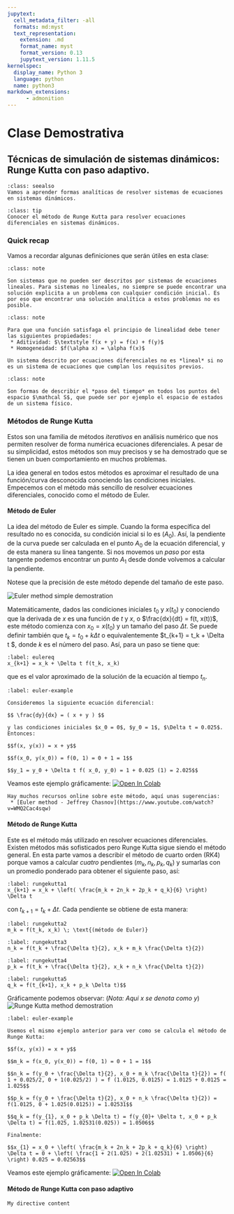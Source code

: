```yaml
---
jupytext:
  cell_metadata_filter: -all
  formats: md:myst
  text_representation:
    extension: .md
    format_name: myst
    format_version: 0.13
    jupytext_version: 1.11.5
kernelspec:
  display_name: Python 3
  language: python
  name: python3
markdown_extensions:
      - admonition
---
```


# Clase Demostrativa

## Técnicas de simulación de sistemas dinámicos: Runge Kutta con paso adaptivo.

``````{admonition} Qué vamos a ver en esta clase?
:class: seealso
Vamos a aprender formas analíticas de resolver sistemas de ecuaciones en sistemas dinámicos.
``````

``````{admonition} Objetivos
:class: tip
Conocer el método de Runge Kutta para resolver ecuaciones diferenciales en sistemas dinámicos.
``````

### Quick recap

Vamos a recordar algunas definiciones que serán útiles en esta clase:

``````{admonition} Sistemas No lineales
:class: note

Son sistemas que no pueden ser descritos por sistemas de ecuaciones lineales. Para sistemas no lineales, no siempre se puede encontrar una solución explicita a un problema con cualquier condición inicial. Es por eso que encontrar una solución analítica a estos problemas no es posible.
``````

``````{admonition} Linearidad
:class: note

Para que una función satisfaga el principio de linealidad debe tener las siguientes propiedades:
 * Aditividad: $\textstyle f(x + y) = f(x) + f(y)$
 * Homogeneidad: $f(\alpha x) = \alpha f(x)$

Un sistema descrito por ecuaciones diferenciales no es *lineal* si no es un sistema de ecuaciones que cumplan los requisitos previos.
``````


``````{admonition} Sistema dinámico
:class: note

Son formas de describir el *paso del tiempo* en todos los puntos del espacio $\mathcal S$, que puede ser por ejemplo el espacio de estados de un sistema físico.
``````


### Métodos de Runge Kutta

Estos son una familia de métodos *iterativos* en análisis numérico que nos permiten resolver de forma numérica ecuaciones diferenciales. A pesar de su simplicidad, estos métodos son muy precisos y se ha demostrado que se tienen un buen comportamiento en muchos problemas.

La idea general en todos estos métodos es aproximar el resultado de una función/curva desconocida conociendo las condiciones iniciales. Empecemos con el método más sencillo de resolver ecuaciones diferenciales, conocido como el método de Euler.

#### Método de Euler

La idea del método de Euler es simple. Cuando la forma específica del resultado no es conocida, su condición inicial si lo es ($A_0$). Así, la pendiente de la curva puede ser calculada en el punto $A_0$ de la ecuación diferencial, y de esta manera su línea tangente. Si nos movemos un *paso* por esta tangente podemos encontrar un punto $A_1$ desde donde volvemos a calcular la pendiente.

Notese que la precisión de este método depende del tamaño de este paso.

![Euler method simple demostration](../images/clase1/Euler_method.svg)

Matemáticamente, dados las condiciones iniciales $t_0$ y $x(t_0)$ y conociendo que la derivada de $x$ es una función de $t$ y $x$, o $\frac{dx}{dt} = f(t, x(t))$, este método comienza con $x_0 = x(t_0)$ y un tamaño del paso $\Delta t$. Se puede definir también que $t_k = t_0 + k \Delta t$ o equivalentemente $t_{k+1} = t_k + \Delta t $, donde $k$ es el número del paso.  Así, para un paso se tiene que:

```{math}
:label: eulereq
x_{k+1} = x_k + \Delta t f(t_k, x_k)
```

que es el valor aproximado de la solución de la ecuación al tiempo $t_n$.

````{prf:example}
:label: euler-example

Consideremos la siguiente ecuación diferencial:

$$ \frac{dy}{dx} = ( x + y ) $$

y las condiciones iniciales $x_0 = 0$, $y_0 = 1$, $\Delta t = 0.025$. Entonces:

$$f(x, y(x)) = x + y$$

$$f(x_0, y(x_0)) = f(0, 1) = 0 + 1 = 1$$

$$y_1 = y_0 + \Delta t f( x_0, y_0) = 1 + 0.025 (1) = 2.025$$

````

Veamos este ejemplo gráficamente:
[![Open In Colab](https://colab.research.google.com/assets/colab-badge.svg)](https://colab.research.google.com/github/alefisico/FISD803-EPN/blob/main/FISD803-EPN/classes/clase1.ipynb)

``````{seealso}
Hay muchos recursos online sobre este método, aquí unas sugerencias:
 * [Euler method - Jeffrey Chasnov](https://www.youtube.com/watch?v=WMQ2Cac4sqw)
``````

#### Método de Runge Kutta

Este es el método más utilizado en resolver ecuaciones diferenciales. Existen métodos más sofisticados pero Runge Kutta sigue siendo el método general. En esta parte vamos a describir el método de cuarto orden (RK4) porque vamos a calcular *cuatro* pendientes ($m_k, n_k, p_k, q_k$) y sumarlas con un promedio ponderado para obtener el siguiente paso, así:

```{math}
:label: rungekutta1
x_{k+1} = x_k + \left( \frac{m_k + 2n_k + 2p_k + q_k}{6} \right) \Delta t
```
con $t_{k+1} = t_k + \Delta t$. Cada pendiente se obtiene de esta manera:

```{math}
:label: rungekutta2
m_k = f(t_k, x_k) \; \text{(método de Euler)}
```
```{math}
:label: rungekutta3
n_k = f(t_k + \frac{\Delta t}{2}, x_k + m_k \frac{\Delta t}{2})
```
```{math}
:label: rungekutta4
p_k = f(t_k + \frac{\Delta t}{2}, x_k + n_k \frac{\Delta t}{2})
```
```{math}
:label: rungekutta5
q_k = f(t_{k+1}, x_k + p_k \Delta t)$$
```

Gráficamente podemos observar: (_Nota: Aqui $x$ se denota como $y$_)
 ![Runge Kutta method demostration](../images/clase1/Runge-Kutta_slopes.svg)


 ````{prf:example}
 :label: euler-example

Usemos el mismo ejemplo anterior para ver como se calcula el método de Runge Kutta:

 $$f(x, y(x)) = x + y$$

 $$m_k = f(x_0, y(x_0)) = f(0, 1) = 0 + 1 = 1$$

 $$n_k = f(y_0 + \frac{\Delta t}{2}, x_0 + m_k \frac{\Delta t}{2}) = f( 1 + 0.025/2, 0 + 1(0.025/2) ) = f (1.0125, 0.0125) = 1.0125 + 0.0125 = 1.025$$

$$p_k = f(y_0 + \frac{\Delta t}{2}, x_0 + n_k \frac{\Delta t}{2}) = f(1.0125, 0 + 1.025(0.0125)) = 1.02531$$

$$q_k = f(y_{1}, x_0 + p_k \Delta t) = f(y_{0}+ \Ðelta t, x_0 + p_k \Delta t) = f(1.025, 1.02531(0.025)) = 1.0506$$

Finalmente:

$$x_{1} = x_0 + \left( \frac{m_k + 2n_k + 2p_k + q_k}{6} \right) \Delta t = 0 + \left( \frac{1 + 2(1.025) + 2(1.02531) + 1.0506}{6} \right) 0.025 = 0.02563$$

 ````
 Veamos este ejemplo gráficamente:
 [![Open In Colab](https://colab.research.google.com/assets/colab-badge.svg)](https://colab.research.google.com/github/alefisico/FISD803-EPN/blob/main/FISD803-EPN/classes/clase1.ipynb)

#### Método de Runge Kutta con paso adaptivo



```{note}
My directive content
```
